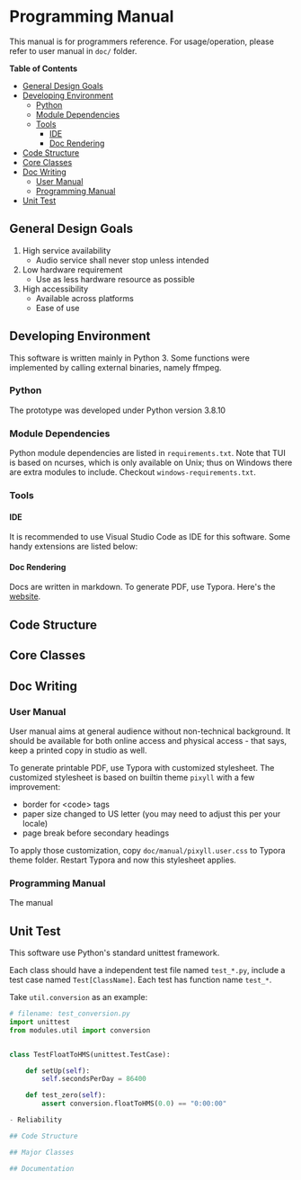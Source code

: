 # Programming Manual

This manual is for programmers reference. For usage/operation, please refer to user manual in `doc/` folder.

**Table of Contents**

<!-- vscode-markdown-toc -->
* [General Design Goals](#GeneralDesignGoals)
* [Developing Environment](#DevelopingEnvironment)
	* [Python](#Python)
	* [Module Dependencies](#ModuleDependencies)
	* [Tools](#Tools)
		* [IDE](#IDE)
		* [Doc Rendering](#DocRendering)
* [Code Structure](#CodeStructure)
* [Core Classes](#CoreClasses)
* [Doc Writing](#DocWriting)
	* [User Manual](#UserManual)
	* [Programming Manual](#ProgrammingManual)
* [Unit Test](#UnitTest)

<!-- vscode-markdown-toc-config
	numbering=false
	autoSave=true
	/vscode-markdown-toc-config -->
<!-- /vscode-markdown-toc -->

## <a name='GeneralDesignGoals'></a>General Design Goals

1. High service availability
    - Audio service shall never stop unless intended
2. Low hardware requirement
    - Use as less hardware resource as possible
3. High accessibility
    - Available across platforms
    - Ease of use

## <a name='DevelopingEnvironment'></a>Developing Environment

This software is written mainly in Python 3. Some functions were implemented by calling external binaries, namely ffmpeg.

### <a name='Python'></a>Python

The prototype was developed under Python version 3.8.10

### <a name='ModuleDependencies'></a>Module Dependencies

Python module dependencies are listed in `requirements.txt`. Note that TUI is based on ncurses, which is only available on Unix; thus on Windows there are extra modules to include. Checkout `windows-requirements.txt`.

### <a name='Tools'></a>Tools

#### <a name='IDE'></a>IDE

It is recommended to use Visual Studio Code as IDE for this software. Some handy extensions are listed below:

#### <a name='DocRendering'></a>Doc Rendering

Docs are written in markdown. To generate PDF, use Typora. Here's the [website](https://typora.io/).

## <a name='CodeStructure'></a>Code Structure

## <a name='CoreClasses'></a>Core Classes

## <a name='DocWriting'></a>Doc Writing

### <a name='UserManual'></a>User Manual

User manual aims at general audience without non-technical background. It should be available for both online access and physical access - that says, keep a printed copy in studio as well.

To generate printable PDF, use Typora with customized stylesheet. The customized stylesheet is based on builtin theme `pixyll` with a few improvement:

- border for \<code> tags
- paper size changed to US letter (you may need to adjust this per your locale)
- page break before secondary headings

To apply those customization, copy `doc/manual/pixyll.user.css` to Typora theme folder. Restart Typora and now this stylesheet applies.

### <a name='ProgrammingManual'></a>Programming Manual

The manual 

## <a name='UnitTest'></a>Unit Test

This software use Python's standard unittest framework.

Each class should have a independent test file named `test_*.py`, include a test case named `Test[ClassName]`. Each test has function name `test_*`.

Take `util.conversion` as an example:

```python
# filename: test_conversion.py
import unittest
from modules.util import conversion


class TestFloatToHMS(unittest.TestCase):

    def setUp(self):
        self.secondsPerDay = 86400

    def test_zero(self):
        assert conversion.floatToHMS(0.0) == "0:00:00"

- Reliability

## Code Structure

## Major Classes

## Documentation